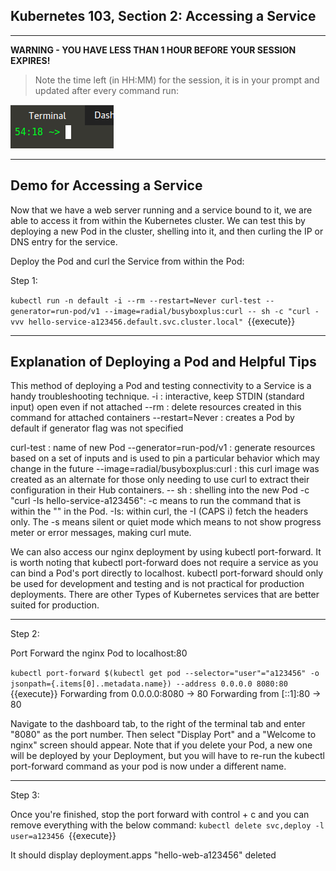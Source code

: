 ## Kubernetes 103, Section 2: Accessing a Service
---

**WARNING - YOU HAVE LESS THAN 1 HOUR BEFORE YOUR SESSION EXPIRES!**

>Note the time left (in HH:MM) for the session, it is in your prompt and updated after every command run:

![Terminal Time Remaining](./assets/term-expire.png)

---

## Demo for Accessing a Service 

Now that we have a web server running and a service bound to it, we are able to access it from within the Kubernetes cluster. We can test this by deploying a new Pod in the cluster, shelling into it, and then curling the IP or DNS entry for the service.


Deploy the Pod and curl the Service from within the Pod:

Step 1: 

`kubectl run -n default -i --rm --restart=Never curl-test --generator=run-pod/v1 --image=radial/busyboxplus:curl -- sh -c "curl -vvv hello-service-a123456.default.svc.cluster.local"
`{{execute}}

---

## Explanation of Deploying a Pod and Helpful Tips

This method of deploying a Pod and testing connectivity to a Service is a handy troubleshooting technique.
-i : interactive, keep STDIN (standard input) open even if not attached
--rm : delete resources created in this command for attached containers
--restart=Never : creates a Pod by default if generator flag was not specified

curl-test : name of new Pod
--generator=run-pod/v1 : generate resources based on a set of inputs and is used to pin a particular behavior which may change in the future
--image=radial/busyboxplus:curl : this curl image was created as an alternate for those only needing to use curl to extract their configuration in their Hub containers.
-- sh : shelling into the new Pod
-c "curl -Is hello-service-a123456": -c means to run the command that is within the "" in the Pod.
-Is: within curl, the -I (CAPS i) fetch the headers only. The -s means silent or quiet mode which means to not show progress meter or error messages, making curl mute.

We can also access our nginx deployment by using kubectl port-forward. It is worth noting that kubectl port-forward does not require a service as you can bind a Pod's port directly to localhost. kubectl port-forward should only be used for development and testing and is not practical for production deployments. There are other Types of Kubernetes services that are better suited for production.

---

Step 2:

Port Forward the nginx Pod to localhost:80

`kubectl port-forward $(kubectl get pod --selector="user"="a123456" -o jsonpath={.items[0]..metadata.name}) --address 0.0.0.0 8080:80
`{{execute}}
Forwarding from 0.0.0.0:8080 -> 80 Forwarding from [::1]:80 -> 80

Navigate to the dashboard tab, to the right of the terminal tab and enter "8080" as the port number. Then select "Display Port" and a "Welcome to nginx" screen should appear. Note that if you delete your Pod, a new one will be deployed by your Deployment, but you will have to re-run the kubectl port-forward command as your pod is now under a different name. 

---

Step 3:

Once you're finished, stop the port forward with control + c and you can remove everything with the below command:
`kubectl delete svc,deploy -l user=a123456
`{{execute}}

It should display deployment.apps "hello-web-a123456" deleted
